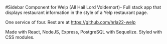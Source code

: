 #Sidebar Component for Welp (All Hail Lord Voldemort)- 
Full stack app that displays restaurant information in the style of a Yelp restaurant page.

One service of four.  Rest are at https://github.com/hrla22-welp

Made with React, NodeJS, Express, PostgreSQL with Sequelize. Styled with CSS modules.
